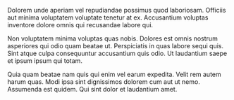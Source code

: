 Dolorem unde aperiam vel repudiandae possimus quod laboriosam. Officiis aut minima voluptatem voluptate tenetur at ex. Accusantium voluptas inventore dolore omnis qui recusandae labore qui.
 Non voluptatem minima voluptas quas nobis. Dolores est omnis nostrum asperiores qui odio quam beatae ut. Perspiciatis in quas labore sequi quis. Sint atque culpa consequuntur accusantium quis odio. Ut laudantium saepe et ipsum ipsum qui totam.
 Quia quam beatae nam quis qui enim vel earum expedita. Velit rem autem harum quas. Modi ipsa sint dignissimos dolorem cum aut ut nemo. Assumenda est quidem. Qui sint dolor et laudantium amet.